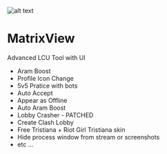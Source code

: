 ![alt text](https://raw.githubusercontent.com/Lufzys/MatrixView/main/MatrixView.ico?raw=true) 
# MatrixView
Advanced LCU Tool with UI
- Aram Boost
- Profile Icon Change
- 5v5 Pratice with bots
- Auto Accept
- Appear as Offline
- Auto Aram Boost
- Lobby Crasher - PATCHED
- Create Clash Lobby
- Free Tristiana + Riot Girl Tristiana skin
- Hide process window from stream or screenshots
- etc ...
